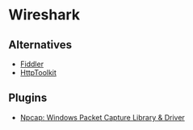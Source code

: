 # Wireshark

## Alternatives

* [Fiddler](https://www.telerik.com/fiddler)
* [HttpToolkit](https://httptoolkit.com/)

## Plugins

* [Npcap: Windows Packet Capture Library & Driver](https://npcap.com/)
